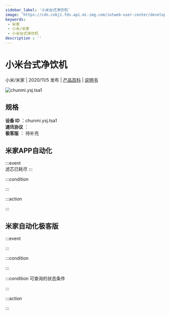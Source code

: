 ```yaml
---
sidebar_label: '小米台式净饮机'
image: 'https://cdn.cnbj1.fds.api.mi-img.com/iotweb-user-center/developer_1679047766498yijqw4UN.png?GalaxyAccessKeyId=AKVGLQWBOVIRQ3XLEW&Expires=9223372036854775807&Signature=kWLN5oUOWp1B9p03w+VDbqpT5Kc='
keywords: 
 - 米家
 - 小米/米家
 - 小米台式净饮机
description : ''
---
```

# 小米台式净饮机

小米/米家 | 2020/11/5 发布 | [产品百科](https://home.mi.com/webapp/content/baike/product/index.html?model=chunmi.ysj.tsa1/) | [说明书](https://home.mi.com/views/introduction.html?model=chunmi.ysj.tsa1&region=cn)

![chunmi.ysj.tsa1](https://cdn.cnbj1.fds.api.mi-img.com/iotweb-user-center/developer_1679047766498yijqw4UN.png?GalaxyAccessKeyId=AKVGLQWBOVIRQ3XLEW&Expires=9223372036854775807&Signature=kWLN5oUOWp1B9p03w+VDbqpT5Kc=)

## 规格  
> 
**设备 ID** ：chunmi.ysj.tsa1  
**通讯协议** ：  
**极客版**  ： 待补充 


## 米家APP自动化  

:::event  
滤芯已耗尽
:::

:::condition  

:::

:::action   

:::

## 米家自动化极客版  

:::event  

:::

:::condition  

:::

:::condition 可查询的状态条件  

:::

:::action  

:::

        
